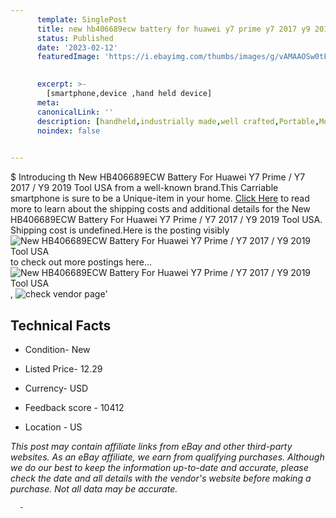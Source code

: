 ```yaml
---
      template: SinglePost
      title: new hb406689ecw battery for huawei y7 prime y7 2017 y9 2019 tool usa
      status: Published
      date: '2023-02-12'
      featuredImage: 'https://i.ebayimg.com/thumbs/images/g/vAMAAOSw0tFgcUwG/s-l225.jpg'
       

      excerpt: >-
        [smartphone,device ,hand held device]
      meta:
      canonicalLink: ''
      description: [handheld,industrially made,well crafted,Portable,Mobile,Compact,Convenient,Lightweight,Maneuverable,Man-portable,Miniature,Carriable,Hand-held,Light,Holdable,Transportable,Mobile device,Pocket-sized,On-the-go,Wireless,Cordless,Compact size,Convenient size, smartphone,device ,hand held device]
      noindex: false
      

---
```

$
      Introducing th New HB406689ECW Battery For Huawei Y7 Prime / Y7 2017 / Y9 2019 Tool USA from a well-known brand.This Carriable smartphone is sure to be a Unique-item in your home. [Click Here](https://www.ebay.com/itm/224418861402?hash=item344068115a%3Ag%3AvAMAAOSw0tFgcUwG&mkevt=1&mkcid=1&mkrid=711-53200-19255-0&campid=%253CePNCampaignId%253E&customid=%253CreferenceId%253E&toolid=10049) to read more to learn about the shipping costs and additional details for the New HB406689ECW Battery For Huawei Y7 Prime / Y7 2017 / Y9 2019 Tool USA. Shipping cost is undefined.Here is the posting visibly ![New HB406689ECW Battery For Huawei Y7 Prime / Y7 2017 / Y9 2019 Tool USA](https://i.ebayimg.com/thumbs/images/g/vAMAAOSw0tFgcUwG/s-l225.jpg) to check out more postings here... ![New HB406689ECW Battery For Huawei Y7 Prime / Y7 2017 / Y9 2019 Tool USA](https://i.ebayimg.com/images/g/vAMAAOSw0tFgcUwG/s-l1600.jpg), ![check vendor page](https://origin-galleryplus.ebayimg.com/ws/web/224418861402_2_0_1/225x225.jpg,https://origin-galleryplus.ebayimg.com/ws/web/224418861402_3_0_1/225x225.jpg,https://origin-galleryplus.ebayimg.com/ws/web/224418861402_4_0_1/225x225.jpg,https://origin-galleryplus.ebayimg.com/ws/web/224418861402_5_0_1/225x225.jpg)'

      

 ## Technical Facts 



     
      

 - Condition- New 


      

 - Listed Price- 12.29 


      

 - Currency- USD 


      

 - Feedback score - 10412 


      

 - Location - US 


      
      

 *_This post may contain affiliate links from eBay and other third-party websites. As an eBay affiliate, we earn from qualifying purchases. Although we do our best to keep the information up-to-date and accurate, please check the date and all details with the vendor's website before making a purchase. Not all data may be accurate._*




      -

